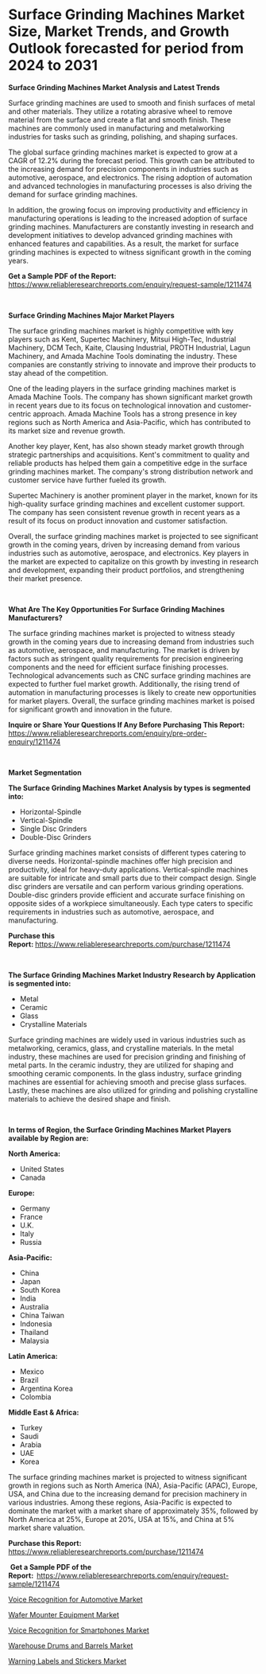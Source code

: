 <p><h1>Surface Grinding Machines Market Size, Market Trends, and Growth Outlook forecasted for period from 2024 to 2031</h1></p><p><strong>Surface Grinding Machines Market Analysis and Latest Trends</strong></p>
<p><p>Surface grinding machines are used to smooth and finish surfaces of metal and other materials. They utilize a rotating abrasive wheel to remove material from the surface and create a flat and smooth finish. These machines are commonly used in manufacturing and metalworking industries for tasks such as grinding, polishing, and shaping surfaces.</p><p>The global surface grinding machines market is expected to grow at a CAGR of 12.2% during the forecast period. This growth can be attributed to the increasing demand for precision components in industries such as automotive, aerospace, and electronics. The rising adoption of automation and advanced technologies in manufacturing processes is also driving the demand for surface grinding machines.</p><p>In addition, the growing focus on improving productivity and efficiency in manufacturing operations is leading to the increased adoption of surface grinding machines. Manufacturers are constantly investing in research and development initiatives to develop advanced grinding machines with enhanced features and capabilities. As a result, the market for surface grinding machines is expected to witness significant growth in the coming years.</p></p>
<p><strong>Get a Sample PDF of the Report:&nbsp;</strong> <a href="https://www.reliableresearchreports.com/enquiry/request-sample/1211474">https://www.reliableresearchreports.com/enquiry/request-sample/1211474</a></p>
<p>&nbsp;</p>
<p><strong>Surface Grinding Machines Major Market Players</strong></p>
<p><p>The surface grinding machines market is highly competitive with key players such as Kent, Supertec Machinery, Mitsui High-Tec, Industrial Machinery, DCM Tech, Kaite, Clausing Industrial, PROTH Industrial, Lagun Machinery, and Amada Machine Tools dominating the industry. These companies are constantly striving to innovate and improve their products to stay ahead of the competition.</p><p>One of the leading players in the surface grinding machines market is Amada Machine Tools. The company has shown significant market growth in recent years due to its focus on technological innovation and customer-centric approach. Amada Machine Tools has a strong presence in key regions such as North America and Asia-Pacific, which has contributed to its market size and revenue growth.</p><p>Another key player, Kent, has also shown steady market growth through strategic partnerships and acquisitions. Kent's commitment to quality and reliable products has helped them gain a competitive edge in the surface grinding machines market. The company's strong distribution network and customer service have further fueled its growth.</p><p>Supertec Machinery is another prominent player in the market, known for its high-quality surface grinding machines and excellent customer support. The company has seen consistent revenue growth in recent years as a result of its focus on product innovation and customer satisfaction.</p><p>Overall, the surface grinding machines market is projected to see significant growth in the coming years, driven by increasing demand from various industries such as automotive, aerospace, and electronics. Key players in the market are expected to capitalize on this growth by investing in research and development, expanding their product portfolios, and strengthening their market presence.</p></p>
<p>&nbsp;</p>
<p><strong>What Are The Key Opportunities For Surface Grinding Machines Manufacturers?</strong></p>
<p><p>The surface grinding machines market is projected to witness steady growth in the coming years due to increasing demand from industries such as automotive, aerospace, and manufacturing. The market is driven by factors such as stringent quality requirements for precision engineering components and the need for efficient surface finishing processes. Technological advancements such as CNC surface grinding machines are expected to further fuel market growth. Additionally, the rising trend of automation in manufacturing processes is likely to create new opportunities for market players. Overall, the surface grinding machines market is poised for significant growth and innovation in the future.</p></p>
<p><strong>Inquire or Share Your Questions If Any Before Purchasing This Report:</strong> <a href="https://www.reliableresearchreports.com/enquiry/pre-order-enquiry/1211474">https://www.reliableresearchreports.com/enquiry/pre-order-enquiry/1211474</a></p>
<p>&nbsp;</p>
<p><strong>Market Segmentation</strong></p>
<p><strong>The Surface Grinding Machines Market Analysis by types is segmented into:</strong></p>
<p><ul><li>Horizontal-Spindle</li><li>Vertical-Spindle</li><li>Single Disc Grinders</li><li>Double-Disc Grinders</li></ul></p>
<p><p>Surface grinding machines market consists of different types catering to diverse needs. Horizontal-spindle machines offer high precision and productivity, ideal for heavy-duty applications. Vertical-spindle machines are suitable for intricate and small parts due to their compact design. Single disc grinders are versatile and can perform various grinding operations. Double-disc grinders provide efficient and accurate surface finishing on opposite sides of a workpiece simultaneously. Each type caters to specific requirements in industries such as automotive, aerospace, and manufacturing.</p></p>
<p><strong>Purchase this Report:&nbsp;</strong><a href="https://www.reliableresearchreports.com/purchase/1211474">https://www.reliableresearchreports.com/purchase/1211474</a></p>
<p>&nbsp;</p>
<p><strong>The Surface Grinding Machines Market Industry Research by Application is segmented into:</strong></p>
<p><ul><li>Metal</li><li>Ceramic</li><li>Glass</li><li>Crystalline Materials</li></ul></p>
<p><p>Surface grinding machines are widely used in various industries such as metalworking, ceramics, glass, and crystalline materials. In the metal industry, these machines are used for precision grinding and finishing of metal parts. In the ceramic industry, they are utilized for shaping and smoothing ceramic components. In the glass industry, surface grinding machines are essential for achieving smooth and precise glass surfaces. Lastly, these machines are also utilized for grinding and polishing crystalline materials to achieve the desired shape and finish.</p></p>
<p>&nbsp;</p>
<p><strong>In terms of Region, the Surface Grinding Machines Market Players available by Region are:</strong></p>
<p>
    <p> <strong> North America: </strong>
        <ul>
            <li>United States</li>
            <li>Canada</li>
        </ul>
        </p> 
    <p> <strong> Europe: </strong>
        <ul>
            <li>Germany</li>
            <li>France</li>
            <li>U.K.</li>
            <li>Italy</li>
            <li>Russia</li>
        </ul>
        </p> 
    <p> <strong> Asia-Pacific: </strong>
        <ul>
            <li>China</li>
            <li>Japan</li>
            <li>South Korea</li>
            <li>India</li>
            <li>Australia</li>
            <li>China Taiwan</li>
            <li>Indonesia</li>
            <li>Thailand</li>
            <li>Malaysia</li>
        </ul>
        </p> 
    <p> <strong> Latin America: </strong>
        <ul>
            <li>Mexico</li>
            <li>Brazil</li>
            <li>Argentina Korea</li>
            <li>Colombia</li>
        </ul>
        </p> 
    <p> <strong> Middle East & Africa: </strong>
        <ul>
            <li>Turkey</li>
            <li>Saudi</li>
            <li>Arabia</li>
            <li>UAE</li>
            <li>Korea</li>
        </ul>
    </p>
    </p>
<p><p>The surface grinding machines market is projected to witness significant growth in regions such as North America (NA), Asia-Pacific (APAC), Europe, USA, and China due to the increasing demand for precision machinery in various industries. Among these regions, Asia-Pacific is expected to dominate the market with a market share of approximately 35%, followed by North America at 25%, Europe at 20%, USA at 15%, and China at 5% market share valuation.</p></p>
<p><strong>Purchase this Report: </strong><a href="https://www.reliableresearchreports.com/purchase/1211474">https://www.reliableresearchreports.com/purchase/1211474</a></p>
<p>&nbsp;<strong>Get a Sample PDF of the Report:&nbsp;&nbsp;</strong><a href="https://www.reliableresearchreports.com/enquiry/request-sample/1211474">https://www.reliableresearchreports.com/enquiry/request-sample/1211474</a></p>
<p><strong></strong></p>
<p><p><a href="https://medium.com/@kobehyatt744/voice-recognition-for-automotive-market-trends-forecast-and-competitive-analysis-to-2031-e570efc2b41c">Voice Recognition for Automotive Market</a></p><p><a href="https://medium.com/@kobehyatt744/wafer-mounter-equipment-market-insight-market-trends-growth-forecasted-from-2024-to-2031-2455ae5df907">Wafer Mounter Equipment Market</a></p><p><a href="https://medium.com/@kobehyatt744/voice-recognition-for-smartphones-market-analysis-and-sze-forecasted-for-period-from-2024-to-2031-a2fa45c48582">Voice Recognition for Smartphones Market</a></p><p><a href="https://medium.com/@kobehyatt744/warehouse-drums-and-barrels-market-share-evolution-and-market-growth-trends-2024-2031-99b8febbde2a">Warehouse Drums and Barrels Market</a></p><p><a href="https://medium.com/@venaschumm2023/warning-labels-and-stickers-market-insights-into-market-cagr-market-trends-and-growth-strategies-2a79f54bcdcb">Warning Labels and Stickers Market</a></p></p>